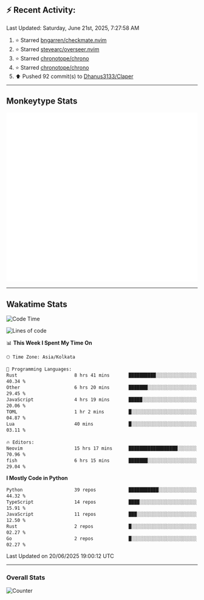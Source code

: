 ## :zap: Recent Activity:
<!--RECENT_ACTIVITY:last_update-->
Last Updated: Saturday, June 21st, 2025, 7:27:58 AM
<!--RECENT_ACTIVITY:last_update_end-->
<!--RECENT_ACTIVITY:start-->
1. ⭐ Starred [bngarren/checkmate.nvim](https://github.com/bngarren/checkmate.nvim)<br>
2. ⭐ Starred [stevearc/overseer.nvim](https://github.com/stevearc/overseer.nvim)<br>
3. ⭐ Starred [chronotope/chrono](https://github.com/chronotope/chrono)<br>
4. ⭐ Starred [chronotope/chrono](https://github.com/chronotope/chrono)<br>
5. ⬆️ Pushed 92 commit(s) to [Dhanus3133/Claper](https://github.com/Dhanus3133/Claper)<br>
<!--RECENT_ACTIVITY:end-->

---

## Monkeytype Stats
<a href="https://monkeytype.com/profile/dhanus">
  <img src="https://raw.githubusercontent.com/Dhanus3133/Dhanus3133/monkeytype/monkeytype-lb.svg" alt="Monkeytype Profile" />
</a>

---

## Wakatime Stats
<!--START_SECTION:waka-->
![Code Time](http://img.shields.io/badge/Code%20Time-2%2C765%20hrs%2049%20mins-blue)

![Lines of code](https://img.shields.io/badge/From%20Hello%20World%20I%27ve%20Written-4.7%20million%20lines%20of%20code-blue)

📊 **This Week I Spent My Time On** 

```text
🕑︎ Time Zone: Asia/Kolkata

💬 Programming Languages: 
Rust                     8 hrs 41 mins       ██████████░░░░░░░░░░░░░░░   40.34 % 
Other                    6 hrs 20 mins       ███████░░░░░░░░░░░░░░░░░░   29.45 % 
JavaScript               4 hrs 19 mins       █████░░░░░░░░░░░░░░░░░░░░   20.06 % 
TOML                     1 hr 2 mins         █░░░░░░░░░░░░░░░░░░░░░░░░   04.87 % 
Lua                      40 mins             █░░░░░░░░░░░░░░░░░░░░░░░░   03.11 % 

🔥 Editors: 
Neovim                   15 hrs 17 mins      ██████████████████░░░░░░░   70.96 % 
fish                     6 hrs 15 mins       ███████░░░░░░░░░░░░░░░░░░   29.04 % 
```

**I Mostly Code in Python** 

```text
Python                   39 repos            ███████████░░░░░░░░░░░░░░   44.32 % 
TypeScript               14 repos            ████░░░░░░░░░░░░░░░░░░░░░   15.91 % 
JavaScript               11 repos            ███░░░░░░░░░░░░░░░░░░░░░░   12.50 % 
Rust                     2 repos             █░░░░░░░░░░░░░░░░░░░░░░░░   02.27 % 
Go                       2 repos             █░░░░░░░░░░░░░░░░░░░░░░░░   02.27 % 
```




 Last Updated on 20/06/2025 19:00:12 UTC
<!--END_SECTION:waka-->
---

### Overall Stats

<img src="https://moe-counter.glitch.me/get/@Dhanus3133?theme=asoul" alt="Counter" />
